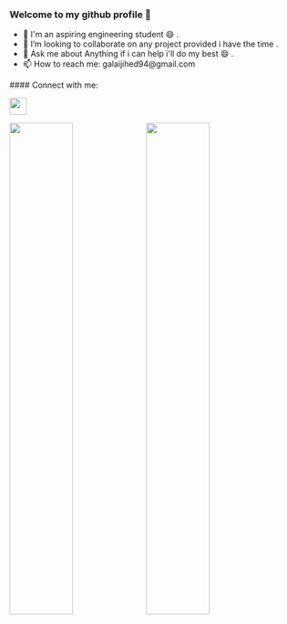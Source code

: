 ### Welcome to my github profile 👋
<ul>
<li>🔭 I'm an aspiring engineering student  😄 .</li>
<li>👯 I’m looking to collaborate on any project provided i have the time .</li>
<li>💬 Ask me about Anything if i can help i'll do my best 😄 .</li>
<li>📫 How to reach me: galaijihed94@gmail.com</li>
</ul>
#### Connect with me:
  <p align="left"> 
 <a href="https://www.linkedin.com/in/galaijihed/" target="blank">
 <img src="https://img.icons8.com/ios-filled/50/000000/linkedin.png"/ height="30" width="30"/>
 </a>
  </p>

 <img align="left" width="47%" src="https://github-readme-stats.vercel.app/api?username=galaijihed&show_icons=true&theme=radical"/>
<img align="left" width="47%" src="https://github-readme-stats.vercel.app/api/top-langs/?username=galaijihed&&layout=compact&show_icons=true&theme=radical"/>


